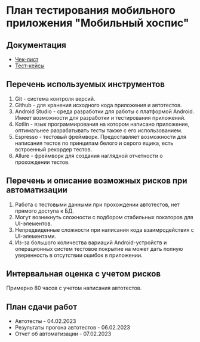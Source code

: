 # План тестирования мобильного приложения "Мобильный хоспис"

## Документация
* [Чек-лист](https://github.com/MikhailPonomarev/QA_Diplom/blob/main/Cases.xlsx)
* [Тест-кейсы](https://github.com/MikhailPonomarev/QA_Diplom/blob/main/Check.xlsx)

## Перечень используемых инструментов
1. Git - система контроля версий.
1. Github - для хранения исходного кода приложения и автотестов.
2. Android Studio - среда разработки для работы с платформой Android. Имеет возможности для разработки и тестирования приложений.
3. Kotlin - язык программирования на котором написано приложение, оптимальнее разрабатывать тесты также с его использованием.
4. Espresso - тестовый фреймворк. Предоставляет возможности для написания тестов по принципам белого и серого ящика, есть встроенный рекордер тестов.
5. Allure - фреймворк для создания наглядной отчетности о прохождении тестов.

## Перечень и описание возможных рисков при автоматизации

1. Работа с тестовыми данными при прохождении автотестов, нет прямого доступа к БД.
2. Могут возникнуть сложности с подбором стабильных локаторов для UI-элементов.
3. Непредвиденные сложности при написания кода взаимродействия с UI-элементами.
4. Из-за большого количества вариаций Android-устройств и операционных систем тестовое покрытие на может дать полную уверенность в отсутствии ошибок в приложении.


## Интервальная оценка с учетом рисков

Примерно 80 часов с учетом написания автотестов.

## План сдачи работ
- Автотесты - 04.02.2023
- Результаты прогона автотестов - 06.02.2023
- Отчет об автоматизации - 07.02.2023
